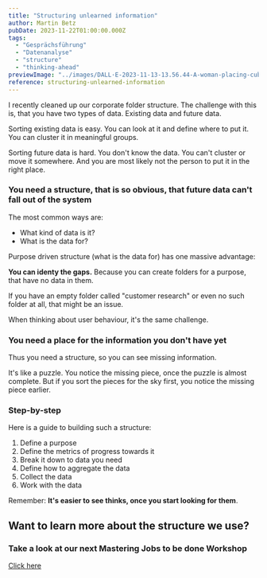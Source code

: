 ```yaml
---
title: "Structuring unlearned information"
author: Martin Betz
pubDate: 2023-11-22T01:00:00.000Z
tags:
  - "Gesprächsführung"
  - "Datenanalyse"
  - "structure"
  - "thinking-ahead"
previewImage: "../images/DALL·E-2023-11-13-13.56.44-A-woman-placing-cubes-of-data-into-labeled-boxes.-The-scene-is-dominated-by-blue-and-mint-colors-blending-a-watercolor-aesthetic-with-slightly-geomet.png"
reference: structuring-unlearned-information
---
```


I recently cleaned up our corporate folder structure. The challenge with this is, that you have two types of data. Existing data and future data.

Sorting existing data is easy. You can look at it and define where to put it. You can cluster it in meaningful groups.

Sorting future data is hard. You don't know the data. You can't cluster or move it somewhere. And you are most likely not the person to put it in the right place.

### You need a structure, that is so obvious, that future data can't fall out of the system

The most common ways are:

- What kind of data is it?
- What is the data for?

Purpose driven structure (what is the data for) has one massive advantage:

**You can identy the gaps.** Because you can create folders for a purpose, that have no data in them.



If you have an empty folder called "customer research" or even no such folder at all, that might be an issue.

When thinking about user behaviour, it's the same challenge.

### You need a place for the information you don't have yet

Thus you need a structure, so you can see missing information.

It's like a puzzle. You notice the missing piece, once the puzzle is almost complete. But if you sort the pieces for the sky first, you notice the missing piece earlier.

### Step-by-step

Here is a guide to building such a structure:

1. Define a purpose
2. Define the metrics of progress towards it
3. Break it down to data you need
4. Define how to aggregate the data
5. Collect the data
6. Work with the data

Remember: **It's easier to see thinks, once you start looking for them**.



## Want to learn more about the structure we use?

### Take a look at our next Mastering Jobs to be done Workshop

[Click here](/services/mastering-jobs-to-be-done-online-workshop/)
